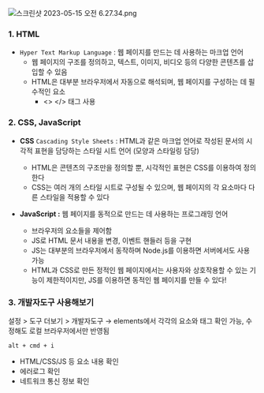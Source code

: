 ![스크린샷 2023-05-15 오전 6.27.34.png](https://s3-us-west-2.amazonaws.com/secure.notion-static.com/444f30dc-907f-456b-835d-68b130758cb4/%E1%84%89%E1%85%B3%E1%84%8F%E1%85%B3%E1%84%85%E1%85%B5%E1%86%AB%E1%84%89%E1%85%A3%E1%86%BA_2023-05-15_%E1%84%8B%E1%85%A9%E1%84%8C%E1%85%A5%E1%86%AB_6.27.34.png)

### 1. HTML

- `Hyper Text Markup Language` :  웹 페이지를 만드는 데 사용하는 마크업 언어
  - 웹 페이지의 구조를 정의하고, 텍스트, 이미지, 비디오 등의 다양한 콘텐츠를 삽입할 수 있음
  - HTML은 대부분 브라우저에서 자동으로 해석되며, 웹 페이지를 구성하는 데 필수적인 요소
    - <> </> 태그 사용

### 2. CSS, JavaScript

- **CSS** `Cascading Style Sheets` : HTML과 같은 마크업 언어로 작성된 문서의 시각적 표현을 담당하는 스타일 시트 언어 (모양과 스타일링 담당)
    - HTML은 콘텐츠의 구조만을 정의할 뿐, 시각적인 표현은 CSS를 이용하여 정의한다
    - CSS는 여러 개의 스타일 시트로 구성될 수 있으며, 웹 페이지의 각 요소마다 다른 스타일을 적용할 수 있다

- **JavaScript :** 웹 페이지를 동적으로 만드는 데 사용하는 프로그래밍 언어
    - 브라우저의 요소들을 제어함
    - JS로 HTML 문서 내용을 변경, 이벤트 핸들러 등을 구현
    - JS는 대부분의 브라우저에서 동작하며 Node.js를 이용하면 서버에서도 사용 가능
    - HTML과 CSS로 만든 정적인 웹 페이지에서는 사용자와 상호작용할 수 있는 기능이 제한적이지만, JS를 이용하면 동적인 웹 페이지를 만들 수 있다!

### 3. 개발자도구 사용해보기

설정  > 도구 더보기 > 개발자도구 → elements에서 각각의 요소와 태그 확인 가능, 수정해도 로컬 브라우저에서만 반영됨

`alt + cmd + i`

- HTML/CSS/JS 등 요소 내용 확인
- 에러로그 확인
- 네트워크 통신 정보 확인
